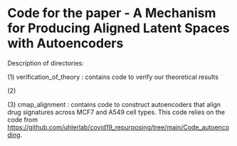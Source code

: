 # Code for the paper - A Mechanism for Producing Aligned Latent Spaces with Autoencoders 

Description of directories: 

(1) verification_of_theory : contains code to verify our theoretical results

(2) 

(3) cmap_alignment : contains code to construct autoencoders that align drug signatures across MCF7 and A549 cell types.  This code relies on the code from https://github.com/uhlerlab/covid19_repurposing/tree/main/Code_autoencoding.
